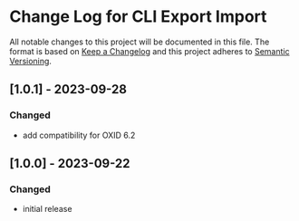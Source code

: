 # Change Log for CLI Export Import

All notable changes to this project will be documented in this file.
The format is based on [Keep a Changelog](http://keepachangelog.com/)
and this project adheres to [Semantic Versioning](http://semver.org/).

## [1.0.1] - 2023-09-28

### Changed
- add compatibility for OXID 6.2

## [1.0.0] - 2023-09-22

### Changed
- initial release
